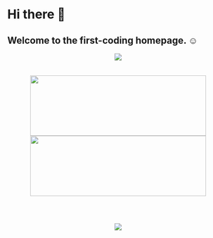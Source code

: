 # Hi there 👋

## Welcome to the first-coding homepage. ☺️
<div align="center"> <img src="https://streak-stats.demolab.com/?user=first-coding" /> </div>
<br><br>

<div align="center">
 <img height="137px" width="400px" src="https://github-readme-stats.vercel.app/api?username=first-coding&hide_title=true&hide_border=true&show_icons=trueline_height=21&text_color=000&icon_color=000&bg_color=0,ea6161,ffc64d,fffc4d,52fa5a&theme=graywhite" />
 <img height="137px"  width="400px" src="https://github-readme-stats.vercel.app/api/top-langs/?username=first-coding&hide_title=true&hide_border=true&layout=compact&langs_count=6&text_color=000&icon_color=fff&bg_color=0,52fa5a,4dfcff,c64dff&theme=graywhite" />
</div>

<br><br>
<div align="center"> <img src="https://github-readme-activity-graph.cyclic.app/graph?username=first-coding&theme=dracula" /> </div>

